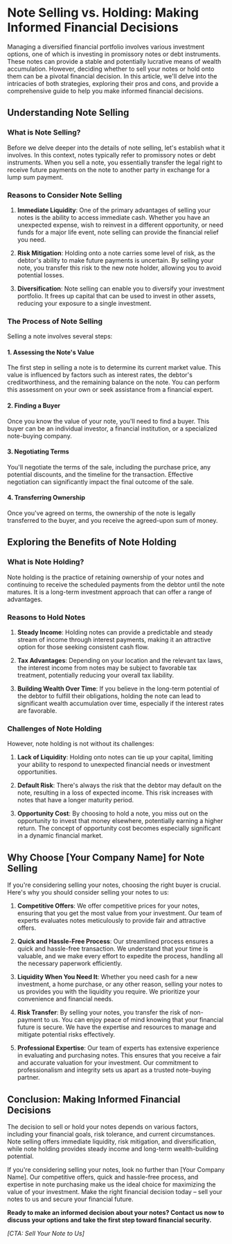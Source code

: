 # Note Selling vs. Holding: Making Informed Financial Decisions

Managing a diversified financial portfolio involves various investment options, one of which is investing in promissory notes or debt instruments. These notes can provide a stable and potentially lucrative means of wealth accumulation. However, deciding whether to sell your notes or hold onto them can be a pivotal financial decision. In this article, we'll delve into the intricacies of both strategies, exploring their pros and cons, and provide a comprehensive guide to help you make informed financial decisions.

## Understanding Note Selling

### What is Note Selling?

Before we delve deeper into the details of note selling, let's establish what it involves. In this context, notes typically refer to promissory notes or debt instruments. When you sell a note, you essentially transfer the legal right to receive future payments on the note to another party in exchange for a lump sum payment.

### Reasons to Consider Note Selling

1. **Immediate Liquidity**: One of the primary advantages of selling your notes is the ability to access immediate cash. Whether you have an unexpected expense, wish to reinvest in a different opportunity, or need funds for a major life event, note selling can provide the financial relief you need.

2. **Risk Mitigation**: Holding onto a note carries some level of risk, as the debtor's ability to make future payments is uncertain. By selling your note, you transfer this risk to the new note holder, allowing you to avoid potential losses.

3. **Diversification**: Note selling can enable you to diversify your investment portfolio. It frees up capital that can be used to invest in other assets, reducing your exposure to a single investment.

### The Process of Note Selling

Selling a note involves several steps:

#### 1. Assessing the Note's Value

The first step in selling a note is to determine its current market value. This value is influenced by factors such as interest rates, the debtor's creditworthiness, and the remaining balance on the note. You can perform this assessment on your own or seek assistance from a financial expert.

#### 2. Finding a Buyer

Once you know the value of your note, you'll need to find a buyer. This buyer can be an individual investor, a financial institution, or a specialized note-buying company.

#### 3. Negotiating Terms

You'll negotiate the terms of the sale, including the purchase price, any potential discounts, and the timeline for the transaction. Effective negotiation can significantly impact the final outcome of the sale.

#### 4. Transferring Ownership

Once you've agreed on terms, the ownership of the note is legally transferred to the buyer, and you receive the agreed-upon sum of money.

## Exploring the Benefits of Note Holding

### What is Note Holding?

Note holding is the practice of retaining ownership of your notes and continuing to receive the scheduled payments from the debtor until the note matures. It is a long-term investment approach that can offer a range of advantages.

### Reasons to Hold Notes

1. **Steady Income**: Holding notes can provide a predictable and steady stream of income through interest payments, making it an attractive option for those seeking consistent cash flow.

2. **Tax Advantages**: Depending on your location and the relevant tax laws, the interest income from notes may be subject to favorable tax treatment, potentially reducing your overall tax liability.

3. **Building Wealth Over Time**: If you believe in the long-term potential of the debtor to fulfill their obligations, holding the note can lead to significant wealth accumulation over time, especially if the interest rates are favorable.

### Challenges of Note Holding

However, note holding is not without its challenges:

1. **Lack of Liquidity**: Holding onto notes can tie up your capital, limiting your ability to respond to unexpected financial needs or investment opportunities.

2. **Default Risk**: There's always the risk that the debtor may default on the note, resulting in a loss of expected income. This risk increases with notes that have a longer maturity period.

3. **Opportunity Cost**: By choosing to hold a note, you miss out on the opportunity to invest that money elsewhere, potentially earning a higher return. The concept of opportunity cost becomes especially significant in a dynamic financial market.

## Why Choose [Your Company Name] for Note Selling

If you're considering selling your notes, choosing the right buyer is crucial. Here's why you should consider selling your notes to us:

1. **Competitive Offers**: We offer competitive prices for your notes, ensuring that you get the most value from your investment. Our team of experts evaluates notes meticulously to provide fair and attractive offers.

2. **Quick and Hassle-Free Process**: Our streamlined process ensures a quick and hassle-free transaction. We understand that your time is valuable, and we make every effort to expedite the process, handling all the necessary paperwork efficiently.

3. **Liquidity When You Need It**: Whether you need cash for a new investment, a home purchase, or any other reason, selling your notes to us provides you with the liquidity you require. We prioritize your convenience and financial needs.

4. **Risk Transfer**: By selling your notes, you transfer the risk of non-payment to us. You can enjoy peace of mind knowing that your financial future is secure. We have the expertise and resources to manage and mitigate potential risks effectively.

5. **Professional Expertise**: Our team of experts has extensive experience in evaluating and purchasing notes. This ensures that you receive a fair and accurate valuation for your investment. Our commitment to professionalism and integrity sets us apart as a trusted note-buying partner.

## Conclusion: Making Informed Financial Decisions

The decision to sell or hold your notes depends on various factors, including your financial goals, risk tolerance, and current circumstances. Note selling offers immediate liquidity, risk mitigation, and diversification, while note holding provides steady income and long-term wealth-building potential.

If you're considering selling your notes, look no further than [Your Company Name]. Our competitive offers, quick and hassle-free process, and expertise in note purchasing make us the ideal choice for maximizing the value of your investment. Make the right financial decision today – sell your notes to us and secure your financial future.

**Ready to make an informed decision about your notes? Contact us now to discuss your options and take the first step toward financial security.**

*[CTA: Sell Your Note to Us]*